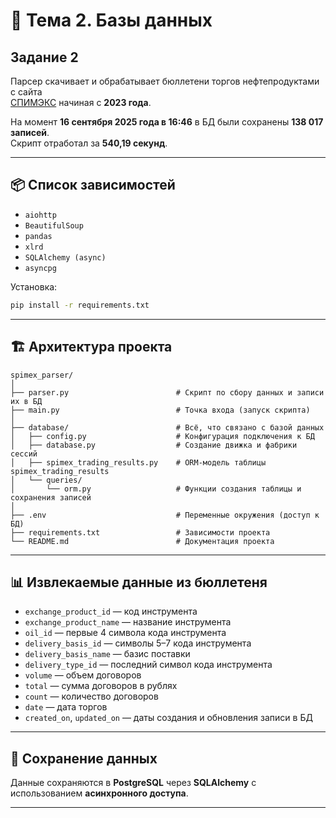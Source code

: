 # 📘 Тема 2. Базы данных  
## Задание 2  

Парсер скачивает и обрабатывает бюллетени торгов нефтепродуктами с сайта  
[СПИМЭКС](https://spimex.com/markets/oil_products/trades/results) начиная с **2023 года**.  

На момент **16 сентября 2025 года в 16:46** в БД были сохранены **138 017 записей**.  
Скрипт отработал за **540,19 секунд**.  

---

## 📦 Список зависимостей

- `aiohttp`  
- `BeautifulSoup`  
- `pandas`  
- `xlrd`  
- `SQLAlchemy (async)`  
- `asyncpg`  

Установка:  

```bash
pip install -r requirements.txt
```

---

## 🏗 Архитектура проекта

```
spimex_parser/
│
├── parser.py                        # Скрипт по сбору данных и записи их в БД
├── main.py                          # Точка входа (запуск скрипта)
│
├── database/                        # Всё, что связано с базой данных
│   ├── config.py                    # Конфигурация подключения к БД
│   ├── database.py                  # Создание движка и фабрики сессий
│   ├── spimex_trading_results.py    # ORM-модель таблицы spimex_trading_results
│   └── queries/
│       └── orm.py                   # Функции создания таблицы и сохранения записей
│
├── .env                             # Переменные окружения (доступ к БД)
├── requirements.txt                 # Зависимости проекта
└── README.md                        # Документация проекта
```

---

## 📊 Извлекаемые данные из бюллетеня

- `exchange_product_id` — код инструмента  
- `exchange_product_name` — название инструмента  
- `oil_id` — первые 4 символа кода инструмента  
- `delivery_basis_id` — символы 5–7 кода инструмента  
- `delivery_basis_name` — базис поставки  
- `delivery_type_id` — последний символ кода инструмента  
- `volume` — объем договоров  
- `total` — сумма договоров в рублях  
- `count` — количество договоров  
- `date` — дата торгов  
- `created_on`, `updated_on` — даты создания и обновления записи в БД  

---

## 💾 Сохранение данных  

Данные сохраняются в **PostgreSQL** через **SQLAlchemy** с использованием **асинхронного доступа**.  

---
